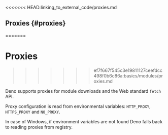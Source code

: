 <<<<<<< HEAD:linking_to_external_code/proxies.md
## Proxies {#proxies}
=======
# Proxies
>>>>>>> ef7f667f545c3e19811127ceefdcc498f0b6c86a:basics/modules/proxies.md

Deno supports proxies for module downloads and the Web standard `fetch` API.

Proxy configuration is read from environmental variables: `HTTP_PROXY`,
`HTTPS_PROXY` and `NO_PROXY`.

In case of Windows, if environment variables are not found Deno falls back to
reading proxies from registry.
